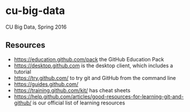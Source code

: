 # cu-big-data

CU Big Data, Spring 2016

## Resources

* https://education.github.com/pack the GitHub Education Pack
* https://desktop.github.com is the desktop client, which includes a tutorial
* https://try.github.com/ to try git and GitHub from the command line
* https://guides.github.com/
* https://training.github.com/kit/ has cheat sheets
* https://help.github.com/articles/good-resources-for-learning-git-and-github/ is our official list of learning resources


